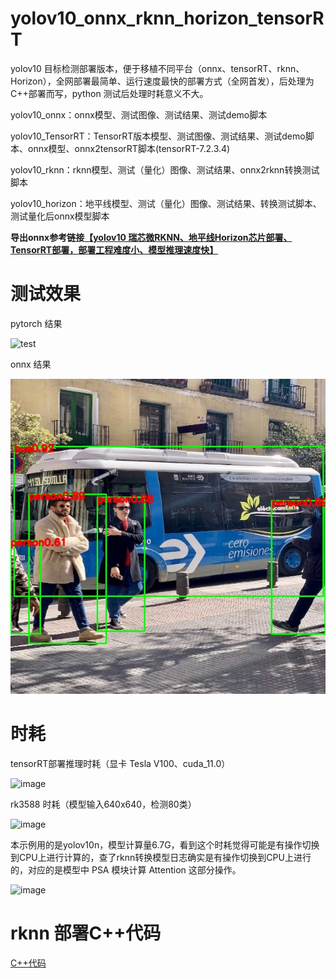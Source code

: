 # yolov10_onnx_rknn_horizon_tensorRT

yolov10 目标检测部署版本，便于移植不同平台（onnx、tensorRT、rknn、Horizon），全网部署最简单、运行速度最快的部署方式（全网首发），后处理为C++部署而写，python 测试后处理时耗意义不大。

yolov10_onnx：onnx模型、测试图像、测试结果、测试demo脚本

yolov10_TensorRT：TensorRT版本模型、测试图像、测试结果、测试demo脚本、onnx模型、onnx2tensorRT脚本(tensorRT-7.2.3.4)

yolov10_rknn：rknn模型、测试（量化）图像、测试结果、onnx2rknn转换测试脚本

yolov10_horizon：地平线模型、测试（量化）图像、测试结果、转换测试脚本、测试量化后onnx模型脚本

**导出onnx参考链接[【yolov10 瑞芯微RKNN、地平线Horizon芯片部署、TensorRT部署，部署工程难度小、模型推理速度快】](https://blog.csdn.net/zhangqian_1/article/details/139239964)**

# 测试效果

pytorch 结果

![test](https://github.com/cqu20160901/yolov10_onnx_rknn_horizon_tensorRT/assets/22290931/d7eaa71b-2c78-4f9a-acf0-1a0d08aba6e6)

onnx 结果

![image](https://github.com/cqu20160901/yolov10_onnx_rknn_horizon_tensorRT/blob/main/yolov10_onnx/test_onnx_result.jpg)

# 时耗

tensorRT部署推理时耗（显卡 Tesla V100、cuda_11.0）

![image](https://github.com/cqu20160901/yolov10_onnx_rknn_horizon_tensorRT/assets/22290931/3ded60fd-aa4a-4012-b54a-5c83afd17e14)


rk3588 时耗（模型输入640x640，检测80类）

![image](https://github.com/cqu20160901/yolov10_onnx_rknn_horizon_tensorRT/assets/22290931/8accaafb-2b3e-45f2-a4cf-986cc72f35fd)

本示例用的是yolov10n，模型计算量6.7G，看到这个时耗觉得可能是有操作切换到CPU上进行计算的，查了rknn转换模型日志确实是有操作切换到CPU上进行的，对应的是模型中 PSA 模块计算 Attention 这部分操作。

![image](https://github.com/cqu20160901/yolov10_onnx_rknn_horizon_tensorRT/assets/22290931/ab42ab0b-cda0-43a1-9666-a59f908fbae8)


# rknn 部署C++代码

[C++代码](https://github.com/cqu20160901/yolov10_rknn_Cplusplus)






